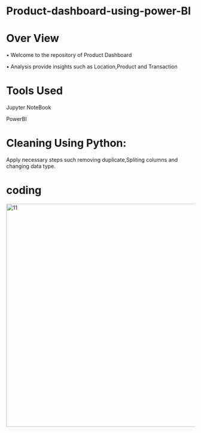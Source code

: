 # Product-dashboard-using-power-BI

# Over View
• Welcome to the repository of Product Dashboard

• Analysis provide insights such as Location,Product and Transaction
# Tools  Used
Jupyter NoteBook

PowerBI

# Cleaning Using Python:
Apply necessary steps such removing duplicate,Spliting columns and changing data type.

# coding
<img width="596" alt="11" src="https://github.com/user-attachments/assets/26b7809f-c6f0-4e51-a3d7-ae0f054a0104" />


